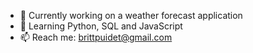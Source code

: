 <!--
**brittpt/brittpt** is a ✨ _special_ ✨ repository because its `README.md` (this file) appears on your GitHub profile.

Here are some ideas to get you started:
-->

- 🔭 Currently working on a weather forecast application
- 🌱 Learning Python, SQL and JavaScript
- 📫 Reach me: brittpuidet@gmail.com


